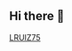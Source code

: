 ## Hi there 👋
[LRUIZ75](https://media.licdn.com/dms/image/v2/C4D16AQGFAddvtzwLEw/profile-displaybackgroundimage-shrink_350_1400/profile-displaybackgroundimage-shrink_350_1400/0/1589441419311?e=1732752000&v=beta&t=Tsa1b9UdhEPYpEnkcttyOjAK0X1aWyeVGRrRGmf5I0o)
<!--
**LRUIZ75/LRUIZ75** is a ✨ _special_ ✨ repository because its `README.md` (this file) appears on your GitHub profile.

Here are some ideas to get you started:

- 🔭 I’m currently working on ...
- 🌱 I’m currently learning ...
- 👯 I’m looking to collaborate on ...
- 🤔 I’m looking for help with ...
- 💬 Ask me about ...
- 📫 How to reach me: ...
- 😄 Pronouns: ...
- ⚡ Fun fact: ...
-->
